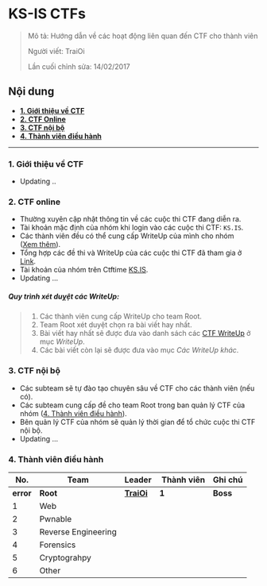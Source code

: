 # KS-IS CTFs

> Mô tả: Hướng dẫn về các hoạt động liên quan đến CTF cho thành viên 
>
> Người viết: TraiOi
>
> Lần cuối chỉnh sửa: 14/02/2017

## Nội dung

* **[1. Giới thiệu về CTF](#gioi-thieu-ve-ctf)**
* **[2. CTF Online](#CTF-online)**
* **[3. CTF nội bộ](#CTF-noi-bo)**
* **[4. Thành viên điều hành](#thanh-vien-dieu-hanh)**

----

<a name="gioi-thieu-ve-ctf"></a>
### 1. Giới thiệu về CTF
 * Updating ..
 
<a name="CTF-online"></a>
### 2. CTF online

* Thường xuyên cập nhật thông tin về các cuộc thi CTF đang diễn ra.
* Tài khoản mặc định của nhóm khi login vào các cuộc thi CTF: `KS.IS`.
* Các thành viên đều có thể cung cấp WriteUp của mình cho nhóm ([Xem thêm](#quy-trình-xét-duỵệt-các-writeup)). 
* Tổng hợp các đề thi và WriteUp của các cuộc thi CTF đã tham gia ở [Link](./CTF_WriteUp/README.md#list-of-ctfs).
* Tài khoản của nhóm trên Ctftime [KS.IS](https://ctftime.org/team/34477).
* Updating ...

##### Quy trình xét duỵệt các WriteUp:

> 1. Các thành viên cung cấp WriteUp cho team Root. 
> 2. Team Root xét duyệt chọn ra bài viết hay nhất. 
> 3. Bài viết hay nhất sẽ được đưa vào danh sách các [CTF WriteUp](./CTF_WriteUp/README.md#list-of-ctfs) ở mục *WriteUp*. 
> 4. Các bài viết còn lại sẽ được đưa vào mục *Các WriteUp khác*. 

<a name="CTF-noi-bo"></a>
### 3. CTF nội bộ
 * Các subteam sẽ tự đào tạo chuyên sâu về CTF cho các thành viên (nếu có).
 * Các subteam cung cấp đề cho team Root trong ban quản lý CTF của nhóm ([4. Thành viên điều hành](#thanh-vien-dieu-hanh)).
 * Bên quản lý CTF của nhóm sẽ quản lý thời gian để tổ chức cuộc thi CTF nội bộ.
 * Updating ...
 
<a name="thanh-vien-dieu-hanh"></a>
### 4. Thành viên điều hành

| No. | Team | Leader | Thành viên | Ghi chú |
|-----|------|--------|------------|---------|
| **error** | **Root** | [**TraiOi**](https://github.com/TraiOi) | **1** | **Boss** |
| 1 | Web | | | |
| 2 | Pwnable | | | |
| 3 | Reverse Engineering | | | |
| 4 | Forensics | | | |
| 5 | Cryptograhpy | | | |
| 6 | Other | | | |
